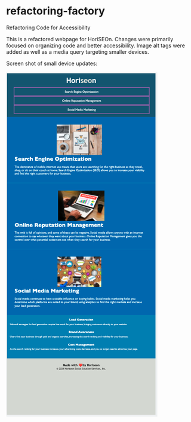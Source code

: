 # refactoring-factory
Refactoring Code for Accessibility

This is a refactored webpage for HoriSEOn. Changes were primarily focused on organizing code and better accessibility. Image alt tags were added as well as a media query targeting smaller devices. 

Screen shot of small device updates: 

![Screen shot of small device updates](./screenshot.png)